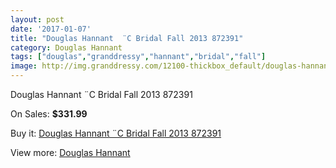 ```yaml
---
layout: post
date: '2017-01-07'
title: "Douglas Hannant  ¨C Bridal Fall 2013 872391"
category: Douglas Hannant
tags: ["douglas","granddressy","hannant","bridal","fall"]
image: http://img.granddressy.com/12100-thickbox_default/douglas-hannant-c-bridal-fall-2013-872391.jpg
---
```

Douglas Hannant  ¨C Bridal Fall 2013 872391

On Sales: **$331.99**
<a href="https://www.granddressy.com/en/douglas-hannant/11195-douglas-hannant-c-bridal-fall-2013-872391.html"><amp-img layout="responsive" width="600" height="600" src="//img.granddressy.com/12100-thickbox_default/douglas-hannant-c-bridal-fall-2013-872391.jpg" alt="Douglas Hannant  ¨C Bridal Fall 2013 872391 0" /></a>

Buy it: [Douglas Hannant  ¨C Bridal Fall 2013 872391](https://www.granddressy.com/en/douglas-hannant/11195-douglas-hannant-c-bridal-fall-2013-872391.html "Douglas Hannant  ¨C Bridal Fall 2013 872391")

View more: [Douglas Hannant](https://www.granddressy.com/en/299-douglas-hannant "Douglas Hannant")